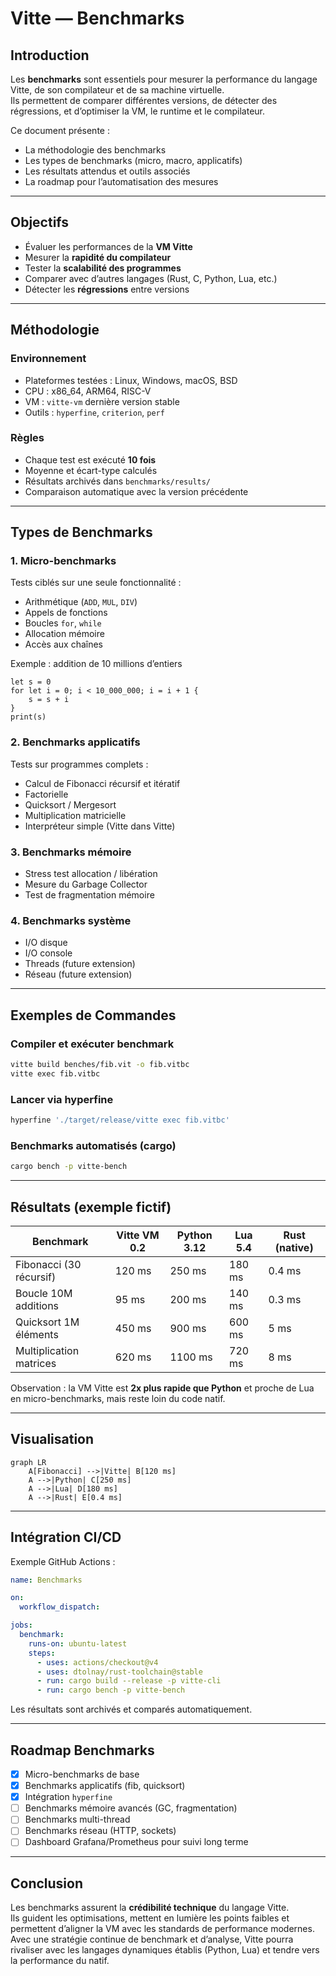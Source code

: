 # Vitte — Benchmarks

## Introduction
Les **benchmarks** sont essentiels pour mesurer la performance du langage Vitte, de son compilateur et de sa machine virtuelle.  
Ils permettent de comparer différentes versions, de détecter des régressions, et d’optimiser la VM, le runtime et le compilateur.

Ce document présente :
- La méthodologie des benchmarks
- Les types de benchmarks (micro, macro, applicatifs)
- Les résultats attendus et outils associés
- La roadmap pour l’automatisation des mesures

---

## Objectifs
- Évaluer les performances de la **VM Vitte**
- Mesurer la **rapidité du compilateur**
- Tester la **scalabilité des programmes**
- Comparer avec d’autres langages (Rust, C, Python, Lua, etc.)
- Détecter les **régressions** entre versions

---

## Méthodologie

### Environnement
- Plateformes testées : Linux, Windows, macOS, BSD
- CPU : x86_64, ARM64, RISC-V
- VM : `vitte-vm` dernière version stable
- Outils : `hyperfine`, `criterion`, `perf`

### Règles
- Chaque test est exécuté **10 fois**
- Moyenne et écart-type calculés
- Résultats archivés dans `benchmarks/results/`
- Comparaison automatique avec la version précédente

---

## Types de Benchmarks

### 1. Micro-benchmarks
Tests ciblés sur une seule fonctionnalité :
- Arithmétique (`ADD`, `MUL`, `DIV`)
- Appels de fonctions
- Boucles `for`, `while`
- Allocation mémoire
- Accès aux chaînes

Exemple : addition de 10 millions d’entiers

```vit
let s = 0
for let i = 0; i < 10_000_000; i = i + 1 {
    s = s + i
}
print(s)
```

### 2. Benchmarks applicatifs
Tests sur programmes complets :
- Calcul de Fibonacci récursif et itératif
- Factorielle
- Quicksort / Mergesort
- Multiplication matricielle
- Interpréteur simple (Vitte dans Vitte)

### 3. Benchmarks mémoire
- Stress test allocation / libération
- Mesure du Garbage Collector
- Test de fragmentation mémoire

### 4. Benchmarks système
- I/O disque
- I/O console
- Threads (future extension)
- Réseau (future extension)

---

## Exemples de Commandes

### Compiler et exécuter benchmark
```bash
vitte build benches/fib.vit -o fib.vitbc
vitte exec fib.vitbc
```

### Lancer via hyperfine
```bash
hyperfine './target/release/vitte exec fib.vitbc'
```

### Benchmarks automatisés (cargo)
```bash
cargo bench -p vitte-bench
```

---

## Résultats (exemple fictif)

| Benchmark                | Vitte VM 0.2 | Python 3.12 | Lua 5.4 | Rust (native) |
|--------------------------|--------------|-------------|---------|---------------|
| Fibonacci (30 récursif)  | 120 ms       | 250 ms      | 180 ms  | 0.4 ms        |
| Boucle 10M additions     | 95 ms        | 200 ms      | 140 ms  | 0.3 ms        |
| Quicksort 1M éléments    | 450 ms       | 900 ms      | 600 ms  | 5 ms          |
| Multiplication matrices  | 620 ms       | 1100 ms     | 720 ms  | 8 ms          |

Observation : la VM Vitte est **2x plus rapide que Python** et proche de Lua en micro-benchmarks, mais reste loin du code natif.

---

## Visualisation

```mermaid
graph LR
    A[Fibonacci] -->|Vitte| B[120 ms]
    A -->|Python| C[250 ms]
    A -->|Lua| D[180 ms]
    A -->|Rust| E[0.4 ms]
```

---

## Intégration CI/CD

Exemple GitHub Actions :
```yaml
name: Benchmarks

on:
  workflow_dispatch:

jobs:
  benchmark:
    runs-on: ubuntu-latest
    steps:
      - uses: actions/checkout@v4
      - uses: dtolnay/rust-toolchain@stable
      - run: cargo build --release -p vitte-cli
      - run: cargo bench -p vitte-bench
```

Les résultats sont archivés et comparés automatiquement.

---

## Roadmap Benchmarks
- [x] Micro-benchmarks de base
- [x] Benchmarks applicatifs (fib, quicksort)
- [x] Intégration `hyperfine`
- [ ] Benchmarks mémoire avancés (GC, fragmentation)
- [ ] Benchmarks multi-thread
- [ ] Benchmarks réseau (HTTP, sockets)
- [ ] Dashboard Grafana/Prometheus pour suivi long terme

---

## Conclusion
Les benchmarks assurent la **crédibilité technique** du langage Vitte.  
Ils guident les optimisations, mettent en lumière les points faibles et permettent d’aligner la VM avec les standards de performance modernes.  
Avec une stratégie continue de benchmark et d’analyse, Vitte pourra rivaliser avec les langages dynamiques établis (Python, Lua) et tendre vers la performance du natif.